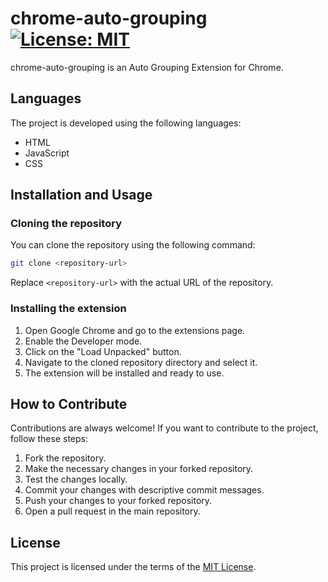 # chrome-auto-grouping [![License: MIT](https://img.shields.io/badge/License-MIT-yellow.svg)](https://opensource.org/licenses/MIT)

chrome-auto-grouping is an Auto Grouping Extension for Chrome.

## Languages

The project is developed using the following languages:

- HTML
- JavaScript
- CSS

## Installation and Usage

### Cloning the repository

You can clone the repository using the following command:

```bash
git clone <repository-url>
```

Replace `<repository-url>` with the actual URL of the repository.

### Installing the extension

1. Open Google Chrome and go to the extensions page.
2. Enable the Developer mode.
3. Click on the "Load Unpacked" button.
4. Navigate to the cloned repository directory and select it.
5. The extension will be installed and ready to use.

## How to Contribute

Contributions are always welcome! If you want to contribute to the project, follow these steps:

1. Fork the repository.
2. Make the necessary changes in your forked repository.
3. Test the changes locally.
4. Commit your changes with descriptive commit messages.
5. Push your changes to your forked repository.
6. Open a pull request in the main repository.

## License

This project is licensed under the terms of the [MIT License](https://opensource.org/licenses/MIT).
